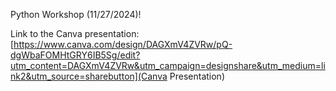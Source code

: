 Python Workshop (11/27/2024)! 

Link to the Canva presentation: [https://www.canva.com/design/DAGXmV4ZVRw/pQ-dgWbaFOMHtGRY6IB5Sg/edit?utm_content=DAGXmV4ZVRw&utm_campaign=designshare&utm_medium=link2&utm_source=sharebutton](Canva Presentation) 
